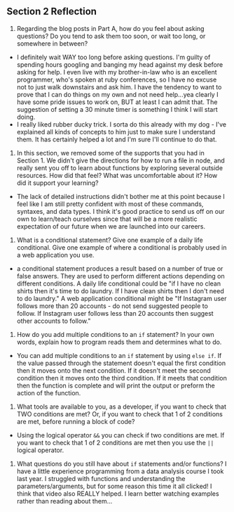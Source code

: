 ## Section 2 Reflection

1. Regarding the blog posts in Part A, how do you feel about asking questions? Do you tend to ask them too soon, or wait too long, or somewhere in between?
* I definitely wait WAY too long before asking questions. I'm guilty of spending hours googling and banging my head against my desk before asking for help. I even live with my brother-in-law who is an excellent programmer, who's spoken at ruby conferences, so I have no excuse not to just walk downstairs and ask him. I have the tendency to want to prove that I can do things on my own and not need help...yea clearly I have some pride issues to work on, BUT at least I can admit that. The suggestion of setting a 30 minute timer is something I think I will start doing.
* I really liked rubber ducky trick. I sorta do this already with my dog - I've explained all kinds of concepts to him just to make sure I understand them. It has certainly helped a lot and I'm sure I'll continue to do that.  


1. In this section, we removed some of the supports that you had in Section 1. We didn't give the directions for how to run a file in node, and really sent you off to learn about functions by exploring several outside resources. How did that feel? What was uncomfortable about it? How did it support your learning?
* The lack of detailed instructions didn't bother me at this point because I feel like I am still pretty confident with most of these commands, syntaxes, and data types. I think it's good practice to send us off on our own to learn/teach ourselves since that will be a more realistic expectation of our future when we are launched into our careers.

1. What is a conditional statement? Give one example of a daily life conditional. Give one example of where a conditional is probably used in a web application you use.
* a conditional statement produces a result based on a number of true or false answers. They are used to perform different actions depending on different conditions. A daily life conditional could be "if I have no clean shirts then it's time to do laundry. If I have clean shirts then I don't need to do laundry." A web application conditional might be "If Instagram user follows more than 20 accounts - do not send suggested people to follow. If Instagram user follows less than 20 accounts then suggest other accounts to follow."

1. How do you add multiple conditions to an `if` statement? In your own words, explain how to program reads them and determines what to do.
* You can add multiple conditions to an `if` statement by using `else if`. If the value passed through the statement doesn't equal the first condition then it moves onto the next condition. If it doesn't meet the second condition then it moves onto the third condition. If it meets that condition then the function is complete and will print the output or preform the action of the function.

1. What tools are available to you, as a developer, if you want to check that TWO conditions are met? Or, if you want to check that 1 of 2 conditions are met, before running a block of code?
* Using the logical operator `&&` you can check if two conditions are met. If you want to check that 1 of 2 conditions are met then you use the `||` logical operator.  

1. What questions do you still have about `if` statements and/or functions?
I have a little experience programming from a data analysis course I took last year. I struggled with functions and understanding the parameters/arguments, but for some reason this time it all clicked! I think that video also REALLY helped. I learn better watching examples rather than reading about them...

